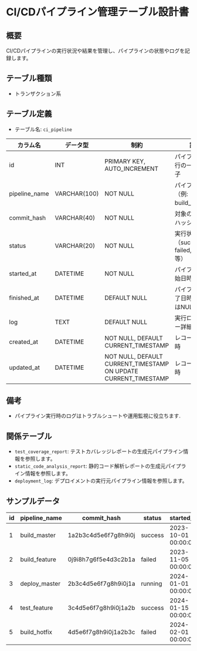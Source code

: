 # CI/CDパイプライン管理テーブル設計書

## 概要
CI/CDパイプラインの実行状況や結果を管理し、パイプラインの状態やログを記録します。

## テーブル種類
- トランザクション系

## テーブル定義
- テーブル名: `ci_pipeline`

| カラム名      | データ型      | 制約                                      | 説明                                  |
|---------------|---------------|-------------------------------------------|---------------------------------------|
| id            | INT           | PRIMARY KEY, AUTO_INCREMENT               | パイプライン実行の一意な識別子          |
| pipeline_name | VARCHAR(100)  | NOT NULL                                  | パイプライン名（例: build_master）     |
| commit_hash   | VARCHAR(40)   | NOT NULL                                  | 対象のコミットハッシュ                |
| status        | VARCHAR(20)   | NOT NULL                                  | 実行状態（success, failed, running 等） |
| started_at    | DATETIME      | NOT NULL                                  | パイプライン開始日時                  |
| finished_at   | DATETIME      | DEFAULT NULL                              | パイプライン終了日時（実行中はNULL）    |
| log           | TEXT          | DEFAULT NULL                              | 実行ログ（エラー詳細等）                |
| created_at    | DATETIME      | NOT NULL, DEFAULT CURRENT_TIMESTAMP       | レコード作成日時                      |
| updated_at    | DATETIME      | NOT NULL, DEFAULT CURRENT_TIMESTAMP ON UPDATE CURRENT_TIMESTAMP | レコード更新日時    |

## 備考
- パイプライン実行時のログはトラブルシュートや運用監視に役立ちます.

## 関係テーブル
- `test_coverage_report`: テストカバレッジレポートの生成元パイプライン情報を参照します。
- `static_code_analysis_report`: 静的コード解析レポートの生成元パイプライン情報を参照します。
- `deployment_log`: デプロイメントの実行元パイプライン情報を参照します。

## サンプルデータ
| id | pipeline_name | commit_hash                        | status  | started_at           | finished_at          | log           | created_at           | updated_at           |
|----|---------------|------------------------------------|---------|----------------------|----------------------|---------------|----------------------|----------------------|
| 1  | build_master  | 1a2b3c4d5e6f7g8h9i0j               | success | 2023-10-01 00:00:00  | 2023-10-01 01:00:00  | Build success | 2023-10-01 00:00:00  | 2023-10-01 00:00:00  |
| 2  | build_feature | 0j9i8h7g6f5e4d3c2b1a               | failed  | 2023-11-05 00:00:00  | 2023-11-05 01:00:00  | Build failed  | 2023-11-05 00:00:00  | 2023-11-05 00:00:00  |
| 3  | deploy_master | 2b3c4d5e6f7g8h9i0j1a               | running | 2024-01-01 00:00:00  | NULL                 | NULL          | 2024-01-01 00:00:00  | 2024-01-01 00:00:00  |
| 4  | test_feature  | 3c4d5e6f7g8h9i0j1a2b               | success | 2024-01-15 00:00:00  | 2024-01-15 01:00:00  | Test success  | 2024-01-15 00:00:00  | 2024-01-15 00:00:00  |
| 5  | build_hotfix  | 4d5e6f7g8h9i0j1a2b3c               | failed  | 2024-02-01 00:00:00  | 2024-02-01 01:00:00  | Build failed  | 2024-02-01 00:00:00  | 2024-02-01 00:00:00  |
